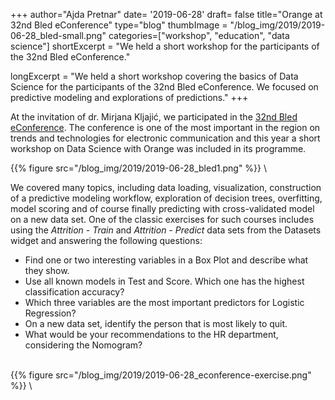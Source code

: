 +++
author="Ajda Pretnar"
date= '2019-06-28'
draft= false
title="Orange at 32nd Bled eConference"
type="blog"
thumbImage = "/blog_img/2019/2019-06-28_bled-small.png"
categories=["workshop", "education", "data science"]
shortExcerpt = "We held a short workshop for the participants of the 32nd Bled eConference."

longExcerpt = "We held a short workshop covering the basics of Data Science for the participants of the 32nd Bled eConference. We focused on predictive modeling and explorations of predictions."
+++

At the invitation of dr. Mirjana Kljajić, we participated in the [32nd Bled eConference](http://bledconference.org/index.php/about/). The conference is one of the most important in the region on trends and technologies for electronic communication and this year a short workshop on Data Science with Orange was included in its programme.

{{% figure src="/blog_img/2019/2019-06-28_bled1.png" %}}
\

We covered many topics, including data loading, visualization, construction of a predictive modeling workflow, exploration of decision trees, overfitting, model scoring and of course finally predicting with cross-validated model on a new data set. One of the classic exercises for such courses includes using the *Attrition - Train* and *Attrition - Predict* data sets from the Datasets widget and answering the following questions:

- Find one or two interesting variables in a Box Plot and describe what they show.
- Use all known models in Test and Score. Which one has the highest classification accuracy?
- Which three variables are the most important predictors for Logistic Regression?
- On a new data set, identify the person that is most likely to quit.
- What would be your recommendations to the HR department, considering the Nomogram?

\
{{% figure src="/blog_img/2019/2019-06-28_econference-exercise.png" %}}
\
